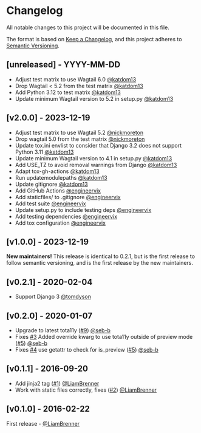 # Changelog

All notable changes to this project will be documented in this file.

The format is based on [Keep a Changelog](https://keepachangelog.com/en/1.0.0/), and this project adheres to [Semantic Versioning](https://semver.org/spec/v2.0.0.html).

## [unreleased] - YYYY-MM-DD

- Adjust test matrix to use Wagtail 6.0 [@katdom13](https://github.com/katdom13)
- Drop Wagtail < 5.2 from the test matrix [@katdom13](https://github.com/katdom13)
- Add Python 3.12 to test matrix [@katdom13](https://github.com/katdom13)
- Update minimum Wagtail version to 5.2 in setup.py [@katdom13](https://github.com/katdom13)

## [v2.0.0] - 2023-12-19

- Adjust test matrix to use Wagtail 5.2 [@nickmoreton](https://github.com/nickmoreton)
- Drop wagtail 5.0 from the test matrix [@nickmoreton](https://github.com/nickmoreton)
- Update tox.ini envlist to consider that Django 3.2 does not support Python 3.11 [@katdom13](https://github.com/katdom13)
- Update minimum Wagtail version to 4.1 in setup.py [@katdom13](https://github.com/katdom13)
- Add USE_TZ to avoid removal warnings from Django [@katdom13](https://github.com/katdom13)
- Adapt tox-gh-actions [@katdom13](https://github.com/katdom13)
- Run updatemodulepaths [@katdom13](https://github.com/katdom13)
- Update gitignore [@katdom13](https://github.com/katdom13)
- Add GitHub Actions [@engineervix](https://github.com/engineervix)
- Add staticfiles/ to .gitignore [@engineervix](https://github.com/engineervix)
- Add test suite [@engineervix](https://github.com/engineervix)
- Update setup.py to include testing deps [@engineervix](https://github.com/engineervix)
- Add testing dependencies [@engineervix](https://github.com/engineervix)
- Add tox configuration [@engineervix](https://github.com/engineervix)

## [v1.0.0] - 2023-12-19

**New maintainers!** This release is identical to 0.2.1, but is the first release to follow semantic versioning, and is the first release by the new maintainers.

## [v0.2.1] - 2020-02-04

- Support Django 3 [@tomdyson](https://github.com/tomdyson)

## [v0.2.0] - 2020-01-07

- Upgrade to latest tota11y ([#9](https://github.com/wagtail-nest/wagtail-accessibility/issues/9)) [@seb-b](https://github.com/seb-b)
- Fixes [#3](https://github.com/wagtail-nest/wagtail-accessibility/issues/3) Added override kwarg to use tota11y outside of preview mode ([#5](https://github.com/wagtail-nest/wagtail-accessibility/pull/5)) [@seb-b](https://github.com/seb-b)
- Fixes [#4](https://github.com/wagtail-nest/wagtail-accessibility/issues/4) use getattr to check for is_preview ([#5](https://github.com/wagtail-nest/wagtail-accessibility/pull/5)) [@seb-b](https://github.com/seb-b)

## [v0.1.1] - 2016-09-20

- Add jinja2 tag ([#1](https://github.com/wagtail-nest/wagtail-accessibility/issues/1)) [@LiamBrenner](https://github.com/LiamBrenner)
- Work with static files correctly, fixes ([#2](https://github.com/wagtail-nest/wagtail-accessibility/issues/2)) [@LiamBrenner](https://github.com/LiamBrenner)

## [v0.1.0] - 2016-02-22

First release - [@LiamBrenner](https://github.com/LiamBrenner)

